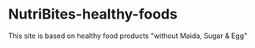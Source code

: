 # NutriBites-healthy-foods
This site is based on healthy food products "without Maida, Sugar &amp; Egg"
